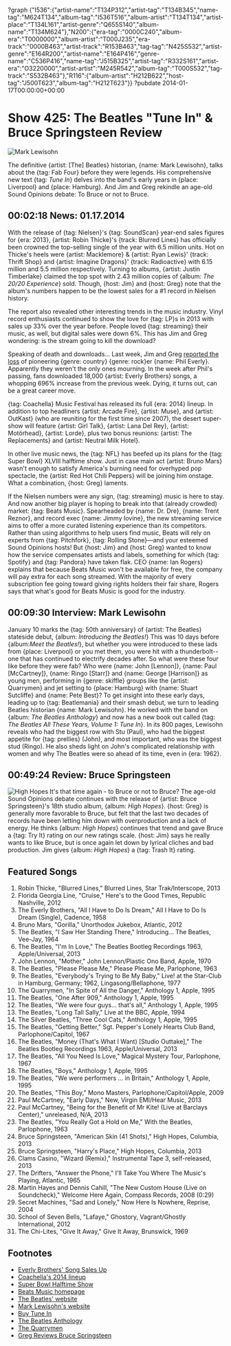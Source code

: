 ?graph {"I536":{"artist-name":"T134P312","artist-tag":"T134B345","name-tag":"M624T134","album-tag":"I536T516","album-artist":"T134T134","artist-place":"T134L161","artist-genre":"Q655S140","album-name":"T134M624"},"N200":{"era-tag":"0000C240","album-era":"T0000000","album-artist":"T000J235","era-track":"0000B463","artist-track":"R153B463","tag-tag":"N425S532","artist-genre":"E164R200","artist-name":"E164P416","genre-name":"C536P416","name-tag":"J515B325","artist-tag":"R332S161","artist-era":"O3220000","artist-artist":"M245R542","album-tag":"T000S532","tag-track":"S532B463"},"R116":{"album-artist":"H212B622","host-tag":"J500T623","album-tag":"H212T623"}}
?pubdate 2014-01-17T00:00:00+00:00

# Show 425: The Beatles  "Tune In" & Bruce Springsteen Review

![Mark Lewisohn](http://static.soundopinions.org/images/2014/beatles_web.jpg)

The definitive {artist: [The] Beatles} historian, {name: Mark Lewisohn}, talks about the {tag: Fab Four} before they were legends. His comprehensive new text {tag: *Tune In*} delves into the band's early years in {place: Liverpool} and {place: Hamburg}. And Jim and Greg rekindle an age-old Sound Opinions debate: To Bruce or not to Bruce.

## 00:02:18 News: 01.17.2014
With the release of {tag: Nielsen}'s {tag: SoundScan} year-end sales figures for {era: 2013}, {artist: Robin Thicke}'s {track: Blurred Lines} has officially been crowned the top-selling single of the year with 6.5 million units. Hot on Thicke's heels were {artist: Macklemore} & {artist: Ryan Lewis}' {track: Thrift Shop} and {artist: Imagine Dragons}' {track: Radioactive} with 6.15 million and 5.5 million respectively. Turning to albums, {artist: Justin Timberlake} claimed the top spot with 2.43 million copies of {album: *The 20/20 Experience*} sold. Though, {host: Jim} and {host: Greg} note that the album's numbers happen to be the lowest sales for a #1 record in Nielsen history.

The report also revealed other interesting trends in the music industry. Vinyl record enthusiasts continued to show the love for {tag: LP}s in 2013 with sales up 33% over the year before. People loved {tag: streaming} their music, as well, but digital sales were down 6%. This has Jim and Greg wondering: is the stream going to kill the download?

Speaking of death and downloads... Last week, Jim and Greg [reported the loss](/show/424/) of pioneering {genre: country} {genre: rock}er {name: Phil Everly}. Apparently they weren't the only ones mourning. In the week after Phil's passing, fans downloaded 18,000 {artist: Everly Brothers} songs, a whopping 696% increase from the previous week. Dying, it turns out, can be a great career move.

{tag: Coachella} Music Festival has released its full {era: 2014} lineup. In addition to top headliners {artist: Arcade Fire}, {artist: Muse}, and {artist: OutKast} (who are reuniting for the first time since 2007), the desert super-show will feature {artist: Girl Talk}, {artist: Lana Del Rey}, {artist: Motörhead}, {artist: Lorde}, plus two bonus reunions: {artist: The Replacements} and {artist: Neutral Milk Hotel}. 

In other live music news, the {tag: NFL} has beefed up its plans for the {tag: Super Bowl} XLVIII halftime show. Just in case main act {artist: Bruno Mars} wasn't enough to satisfy America's burning need for overhyped pop spectacle, the {artist: Red Hot Chili Peppers} will be joining him onstage. What a combination, {host: Greg} laments. 

If the Nielsen numbers were any sign, {tag: streaming} music is here to stay. And now another big player is hoping to break into that (already crowded) market: {tag: Beats Music}. Spearheaded by {name: Dr. Dre}, {name: Trent Reznor}, and record exec {name: Jimmy Iovine}, the new streaming service aims to offer a more curated listening experience than its competitors. Rather than using algorithms to help users find music, Beats will rely on experts from {tag: Pitchfork}, {tag: Rolling Stone}—and your esteemed Sound Opinions hosts! But {host: Jim} and {host: Greg} wanted to know how the service compensates artists and labels, something for which {tag: Spotify} and {tag: Pandora} have taken flak. CEO {name: Ian Rogers} explains that because Beats Music won't be available for free, the company will pay extra for each song streamed. With the majority of every subscription fee going toward giving rights holders their fair share, Rogers says that what's good for Beats Music is good for the industry.

## 00:09:30 Interview: Mark Lewisohn
January 10 marks the {tag: 50th anniversary} of {artist: The Beatles} stateside debut, {album: *Introducing the Beatles!*} This was 10 days before {album:*Meet the Beatles!*}, but whether you were introduced to these lads from {place: Liverpool} or you met them, you were hit with a thunderbolt--one that has continued to electrify decades after. So what were these four like before they were fab? Who were {name: John [Lennon]}, {name: Paul [McCartney]}, {name: Ringo [Starr]} and {name: George [Harrison]} as young men, performing in {genre: skiffle} groups like the {artist: Quarrymen} and jet setting to {place: Hamburg} with {name: Stuart Sutcliffe} and {name: Pete Best}? To get insight into these early days, leading up to {tag: Beatlemania} and their smash debut, we turn to leading Beatles historian {name: Mark Lewisohn}. He worked with the band on {album: *The Beatles Anthology*} and now has a new book out called {tag: *The Beatles All These Years, Volume 1: Tune In*}. In its 800 pages, Lewisohn reveals who had the biggest row with Stu (Paul), who had the biggest appetite for {tag: prellies} (John), and most important, who was the biggest stud (Ringo). He also sheds light on John's complicated relationship with women and why The Beatles were so ahead of its time, even in {era: 1962}.

## 00:49:24 Review: Bruce Springsteen
![High Hopes](http://is4.mzstatic.com/image/thumb/Music/v4/0c/2d/43/0c2d43f2-35a2-32d9-7839-c4e23e147a78/source/600x600bb.jpg "178834/741055385")
It's that time again - to Bruce or not to Bruce? The age-old Sound Opinions debate continues with the release of {artist: Bruce Springsteen}'s 18th studio album, {album: *High Hopes*}. {host: Greg} is generally more favorable to Bruce, but felt that the last two decades of records have been letting him down with overproduction and a lack of energy. He thinks {album: *High Hopes*} continues that trend and gave Bruce a {tag: Try It} rating on our new ratings scale. {host: Jim} says he really wants to like Bruce, but is once again let down by lyrical cliches and bad production. Jim gives {album: *High Hopes*} a {tag: Trash It} rating.


## Featured Songs
1. Robin Thicke, "Blurred Lines," Blurred Lines, Star Trak/Interscope, 2013
1. Florida Georgia Line, "Cruise," Here's to the Good Times, Republic Nashville, 2012
1. The Everly Brothers, "All I Have to Do Is Dream," All I Have to Do Is Dream (Single), Cadence, 1958
1. Bruno Mars, "Gorilla," Unorthodox Jukebox, Atlantic, 2012
1. The Beatles, "I Saw Her Standing There," Introducing… The Beatles, Vee-Jay, 1964
1. The Beatles, "I'm In Love," The Beatles Bootleg Recordings 1963, Apple/Universal, 2013
1. John Lennon, "Mother," John Lennon/Plastic Ono Band, Apple, 1970
1. The Beatles, "Please Please Me," Please Please Me, Parlophone, 1963
1. The Beatles, "Everybody's Trying to Be My Baby," Live! at the Star-Club in Hamburg, Germany; 1962, Lingasong/Bellaphone, 1977
1. The Quarrymen, "In Spite of All the Danger," Anthology 1, Apple, 1995
1. The Beatles, "One After 909," Anthology 1, Apple, 1995
1. The Beatles, "We were four guys… that's all," Anthology 1, Apple, 1995
1. The Beatles, "Long Tall Sally," Live at the BBC, Apple, 1994
1. The Silver Beatles, "Three Cool Cats," Anthology 1, Apple, 1995
1. The Beatles, "Getting Better," Sgt. Pepper's Lonely Hearts Club Band, Parlophone/Capitol, 1967
1. The Beatles, "Money (That's What I Want) [Studio Outtake]," The Beatles Bootleg Recordings 1963, Apple/Universal, 2013
1. The Beatles, "All You Need Is Love," Magical Mystery Tour, Parlophone, 1967
1. The Beatles, "Boys," Anthology 1, Apple, 1995
1. The Beatles, "We were performers ... in Britain," Anthology 1, Apple, 1995
1. The Beatles, "This Boy," Mono Masters, Parlophone/Capitol/Apple, 2009
1. Paul McCartney, "Early Days," New, Virgin EMI/Hear Music, 2013
1. Paul McCartney, "Being for the Benefit of Mr Kite! (Live at Barclays Center)," unreleased, N/A, 2013
1. The Beatles, "You Really Got a Hold on Me," With the Beatles, Parlophone, 1963
1. Bruce Springsteen, "American Skin (41 Shots)," High Hopes, Columbia, 2013
1. Bruce Springsteen, "Harry's Place," High Hopes, Columbia, 2013
1. Clams Casino, "Wizard (Remix)," Instrumental Tape 3, self-released, 2013
1. The Drifters, "Answer the Phone," I'll Take You Where The Music's Playing, Atlantic, 1965
1. Martin Hayes and Dennis Cahill, "The New Custom House (Live on Soundcheck)," Welcome Here Again, Compass Records, 2008 (0:29)
1. Secret Machines, "Sad and Lonely," Now Here Is Nowhere, Reprise, 2004
1. School of Seven Bells, "Lafaye," Ghostory, Vagrant/Ghostly International, 2012
1. The Chi-Lites, "Give It Away," Give It Away, Brunswick, 1969


## Footnotes
- [Everly Brothers' Song Sales Up](http://www.billboard.com/biz/articles/news/chart-alert/5869361/everly-brothers-song-sales-up-696-following-death-of-phil)
- [Coachella's 2014 lineup](http://www.coachella.com/lineup/)
- [Super Bowl Halftime Show](http://www.reuters.com/article/2014/01/12/us-usa-superbowl-halftime-idUSBREA0B00Z20140112)
- [Beats Music homepage](https://beatsmusic.com/)
- [The Beatles' website](http://www.thebeatles.com/)
- [Mark Lewisohn's website](http://www.marklewisohn.net/)
- [Buy Tune In](http://www.amazon.com/Tune-In-Beatles-These-Years/dp/1400083052)
- [The Beatles Anthology](http://www.thebeatles.com/album/beatles-anthology-1)
- [The Quarrymen](http://www.youtube.com/watch?v=RuuOAA9ekbg)
- [Greg Reviews Bruce Springsteen](http://articles.chicagotribune.com/2014-01-14/entertainment/chi-music-bruce-springsteen-high-hopes-review-20140114_1_bruce-springsteen-frankie-fell-havalinas)
